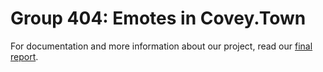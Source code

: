 # Group 404: Emotes in Covey.Town

For documentation and more information about our project, read our [final report](docs/CS4530%20Final%20Report.pdf).
